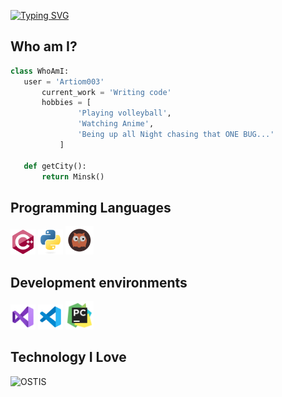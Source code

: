 <a href="https://git.io/typing-svg"><img src="https://readme-typing-svg.demolab.com?font=Fira+Code&size=27&pause=1000&color=3196F7&vCenter=true&random=false&width=435&height=30&lines=Hi+there!" alt="Typing SVG" /></a>

 ## Who am I?
 ```python
 class WhoAmI:
 	user = 'Artiom003'
		current_work = 'Writing code'
		hobbies = [
				'Playing volleyball',
				'Watching Anime',
				'Being up all Night chasing that ONE BUG...'
			]
	
	def getCity():
		return Minsk()
 ```

## Programming Languages
<img src = 'https://github.com/Artiom003/Artiom003/blob/main/images/cpp.svg' width='40'/> <img src = 'https://github.com/Artiom003/Artiom003/blob/main/images/python.svg' height='40'/> <img src = 'https://github.com/Artiom003/Artiom003/blob/main/images/swi-prolog.svg' height='45'/>

## Development environments
<img src = 'https://github.com/Artiom003/Artiom003/blob/main/images/vs.svg' width='40'/> <img src = 'https://github.com/Artiom003/Artiom003/blob/main/images/vs-code.svg' height='40'/> <img src = 'https://github.com/Artiom003/Artiom003/blob/main/images/pycharm.svg' height='45'/>

## Technology I Love
<img src="https://github.com/Artiom003/Artiom003/blob/main/images/ostis.gif" alt = 'OSTIS' align='left'>

